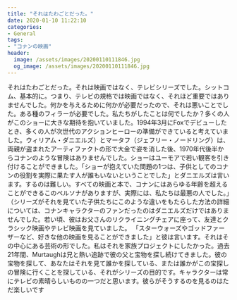 ```yaml
---
title: "それはたわごとだった。"
date: 2020-01-10 11:22:10
categories:
- General
tags:
- "コナンの映画"
header:
  image: /assets/images/20200110111846.jpg
  og_image: /assets/images/20200110111846.jpg
---
```


それはたわごとだった。それは映画ではなく、テレビシリーズでした。シットコム、基本的に。つまり、テレビの規格では映画ではなく、それほど重要ではありませんでした。何かを与えるために何かが必要だったので、それは悪いことでした。ある種のフィラーが必要でした。私たちがしたことは何でしたか？多くの人がこのショーに大きな期待を抱いていました。1994年3月にFoxでデビューしたとき、多くの人が次世代のアクションヒーローの準備ができていると考えていました。ウィリアム・ダニエルズ）とマータフ（ジェフリー・ノードリング）は、両親が盗まれたアーティファクトの形で大金で姿を消した後、1970年代後半からコナンのような冒険はありませんでした。ショーはユーモアで若い観客を引き付けることができました。「ショーが抱えていた問題の1つは、子供としてのコナンの役割を実際に果たす人が誰もいないということでした」とダニエルズは言います。するのは難しい。すべての映画と本で、コナンにはあらゆる年齢を超えることができるこのペルソナがありますが、実際には、私たちは最悪の人でした。」（シリーズがそれを見ていた子供たちにこのような違いをもたらした方法の詳細については、コナンキャラクターのファンだったのはダニエルズだけではありませんでした。若い頃、彼はお父さんのリクライニングチェアに座って、友達とクラシック映画やテレビ映画を見ていました。 「スターウォーズやゴッドファーザーなど、好きな他の映画を見ることができました」と彼は言います。それはその中心にある芸術の形でした。私はそれを家族プロジェクトにしたかった。過去21年間、Murtaughは兄と熱い追跡で彼の父と宝物を探し続けてきました。彼の宝物を探して、あなたはそれを見て誰かを探している、または誰かがこの宝探しの冒険に行くことを探している、それがシリーズの目的です。キャラクターは常にテレビの素晴らしいものの一つだと思います。彼らがそうするのを見るのはただ楽しいです
